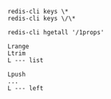 
    redis-cli keys \*
    redis-cli keys \/\*

    redis-cli hgetall '/1props'

    Lrange
    Ltrim
    L --- list

    Lpush
    ...
    L --- left

